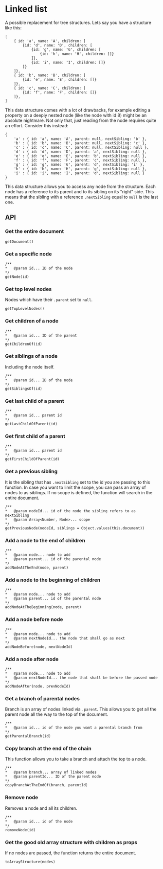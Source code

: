 # Linked list
A possible replacement for tree structures. Lets say you have a structure like this:

	[
		{ id: 'a', name: 'A', children: [
			{id: 'd', name: 'D', children: [
				{id: 'g', name: 'G', children: [
					{id: 'h', name: 'H', children: []}
				]},
				{id: 'i', name: 'I', children: []}
			]}
		]},
		{ id: 'b', name: 'B', children: [
			{id: 'e', name: 'E', children: []}
		]},
		{ id: 'c', name: 'C', children: [
			{id: 'f', name: 'F', children: []}
		]},
	]
	
This data structure comes with a lot of drawbacks, for example editing a property on a deeply nested node (like the node with id 8) might be an absolute nightmare. Not only that, just reading from the node requires quite an effort. Consider this instead:

	{
		'a' : { id: 'a', name: 'A', parent: null, nextSibling: 'b' },
		'b' : { id: 'b', name: 'B', parent: null, nextSibling: 'c' },
		'c' : { id: 'c', name: 'C', parent: null, nextSibling: null },
		'd' : { id: 'd', name: 'D', parent: 'a', nextSibling: null },
		'e' : { id: 'e', name: 'E', parent: 'b', nextSibling: null },
		'f' : { id: 'f', name: 'F', parent: 'c', nextSibling: null },
		'g' : { id: 'g', name: 'G', parent: 'd', nextSibling: 'i' },
		'h' : { id: 'h', name: 'H', parent: 'g', nextSibling: null },
		'i' : { id: 'i', name: 'I', parent: 'd', nextSibling: null }
	}
	
This data structure allows you to access any node from the structure. Each node has a reference to its parent and to its sibling on its "right" side. This means that the sibling with a reference `.nextSibling` equal to `null` is the last one.

## API

### Get the entire document
	getDocument()
	
### Get a specific node
	
	/**
	*	@param id... ID of the node
	*/
	getNode(id)
	
### Get top level nodes
Nodes which have their `.parent` set to `null`.

	getTopLevelNodes()
	
### Get children of a node

	/**
	*	@param id... ID of the parent
	*/
	getChildrenOf(id)
	
### Get siblings of a node
Including the node itself.
	
	/**
	*	@param id... ID of the node
	*/
	getSiblingsOf(id)
	
### Get last child of a parent

	/**
	*	@param id... parent id
	*/
	getLastChildOfParent(id)
	
### Get first child of a parent

	/**
	*	@param id... parent id
	*/
	getFirstChildOfParent(id)
	
### Get a previous sibling
It is the sibling that has `.nextSibling` set to the id you are passing to this function. In case you want to limit the scope, you can pass an array of nodes to as siblings. If no scope is defined, the function will search in the entire document.
	
	/**
	*	@param nodeId... id of the node the sibling refers to as nextSibling
	* 	@param Array<Number, Node>... scope
	*/
	getPreviousNode(nodeId, siblings = Object.values(this.document))
	
### Add a node to the end of children

	/**
	*	@param node... node to add
	* 	@param parent... id of the parental node
	*/	
	addNodeAtTheEnd(node, parent)
	
### Add a node to the beginning of children
	
	/**
	*	@param node... node to add
	* 	@param parent... id of the parental node
	*/	
	addNodeAtTheBeginning(node, parent)
	
### Add a node before node
	
	/**
	*	@param node... node to add
	*	@param nextNodeId... the node that shall go as next
	*/
	addNodeBefore(node, nextNodeId)
	
### Add a node after node
	
	/**
	*	@param node... node to add
	*	@param nextNodeId... the node that shall be before the passed node
	*/
	addNodeAfter(node, prevNodeId)
	
### Get a branch of parental nodes
Branch is an array of nodes linked via `.parent`. This allows you to get all the parent node all the way to the top of the document.
	
	/**
	*	@param id... id of the node you want a parental branch from
	*/
	getParentalBranch(id)
	
### Copy branch at the end of the chain
This function allows you to take a branch and attach the top to a node. 
	
	/**
	*	@param branch... array of linked nodes
	*	@param parentId... ID of the parent node
	*/
	copyBranchAtTheEndOf(branch, parentId)
	
### Remove node
Removes a node and all its children.
	
	/**
	*	@param id... id of the node
	*/
	removeNode(id)
	
### Get the good old array structure with children as props
If no nodes are passed, the function returns the entire document.

	toArrayStructure(nodes)

